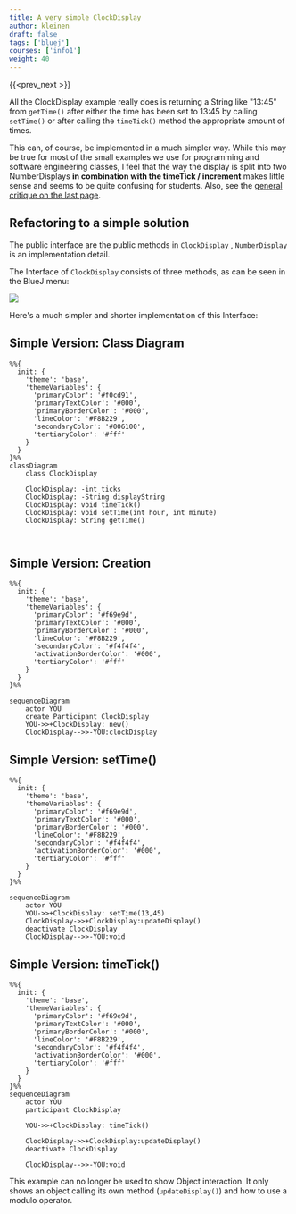 ```yaml
---
title: A very simple ClockDisplay
author: kleinen
draft: false
tags: ['bluej']
courses: ['info1']
weight: 40
---
```


{{<prev_next >}}

All the ClockDisplay example really does is returning a String like "13:45" from `getTime()`  after either the time has been set to 13:45 by calling `setTime()` or after calling the `timeTick()` method the appropriate amount of times.

This can, of course, be implemented in a much simpler way. While this may be true for most of the small examples we use for programming and software engineering classes, I feel that the way the display is split into two NumberDisplays **in combination with the timeTick / increment** makes little sense and seems to be quite confusing for students. Also, see the [general critique on the last page](./clock_display_critique).

## Refactoring to a simple solution

The public interface are the public methods in `ClockDisplay` , `NumberDisplay` is an implementation detail.

The Interface of `ClockDisplay` consists of three methods, as can be seen in the BlueJ menu:

![](../images/cd_interface.jpg)


Here's a much simpler and shorter implementation of this Interface:

## Simple Version: Class Diagram
```mermaid
%%{
  init: {
    'theme': 'base',
    'themeVariables': {
      'primaryColor': '#f0cd91', 
      'primaryTextColor': '#000',
      'primaryBorderColor': '#000',
      'lineColor': '#F8B229',
      'secondaryColor': '#006100',
      'tertiaryColor': '#fff'
    }
  }
}%%
classDiagram
    class ClockDisplay

    ClockDisplay: -int ticks
    ClockDisplay: -String displayString
    ClockDisplay: void timeTick()
    ClockDisplay: void setTime(int hour, int minute)
    ClockDisplay: String getTime()
    
    

```


## Simple Version: Creation
```mermaid
%%{
  init: {
    'theme': 'base',
    'themeVariables': {
      'primaryColor': '#f69e9d', 
      'primaryTextColor': '#000',
      'primaryBorderColor': '#000',
      'lineColor': '#F8B229',
      'secondaryColor': '#f4f4f4',
      'activationBorderColor': '#000',
      'tertiaryColor': '#fff'
    }
  }
}%%

sequenceDiagram
    actor YOU
    create Participant ClockDisplay
    YOU->>+ClockDisplay: new()
    ClockDisplay-->>-YOU:clockDisplay

```
## Simple Version: setTime()
```mermaid
%%{
  init: {
    'theme': 'base',
    'themeVariables': {
      'primaryColor': '#f69e9d', 
      'primaryTextColor': '#000',
      'primaryBorderColor': '#000',
      'lineColor': '#F8B229',
      'secondaryColor': '#f4f4f4',
      'activationBorderColor': '#000',
      'tertiaryColor': '#fff'
    }
  }
}%%

sequenceDiagram
    actor YOU
    YOU->>+ClockDisplay: setTime(13,45)
    ClockDisplay->>+ClockDisplay:updateDisplay()
    deactivate ClockDisplay
    ClockDisplay-->>-YOU:void

```
## Simple Version: timeTick()

```mermaid
%%{
  init: {
    'theme': 'base',
    'themeVariables': {
      'primaryColor': '#f69e9d', 
      'primaryTextColor': '#000',
      'primaryBorderColor': '#000',
      'lineColor': '#F8B229',
      'secondaryColor': '#f4f4f4',
      'activationBorderColor': '#000',
      'tertiaryColor': '#fff'
    }
  }
}%%
sequenceDiagram
    actor YOU
    participant ClockDisplay

    YOU->>+ClockDisplay: timeTick()
    
    ClockDisplay->>+ClockDisplay:updateDisplay()
    deactivate ClockDisplay

    ClockDisplay-->>-YOU:void

```

This example can no longer be used to show Object interaction. It only shows an object calling its own method (`updateDisplay()`) and how to use a modulo operator.

